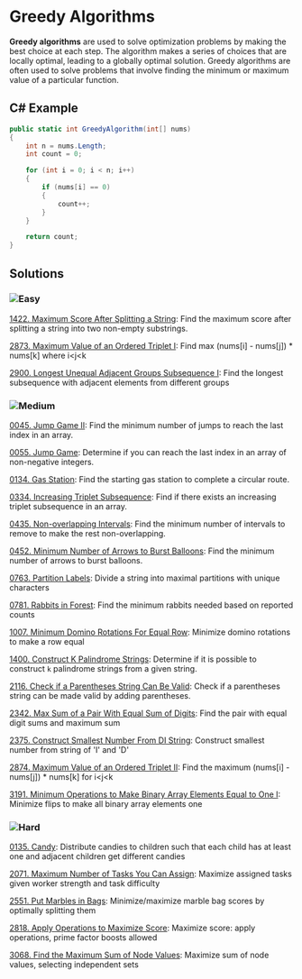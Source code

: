 # Greedy Algorithms

**Greedy algorithms** are used to solve optimization problems by making the best choice at each step. The algorithm makes a series of choices that are locally optimal, leading to a globally optimal solution. Greedy algorithms are often used to solve problems that involve finding the minimum or maximum value of a particular function.

## C# Example

```csharp
public static int GreedyAlgorithm(int[] nums)
{
    int n = nums.Length;
    int count = 0;

    for (int i = 0; i < n; i++)
    {
        if (nums[i] == 0)
        {
            count++;
        }
    }

    return count;
}
```
## Solutions

### ![Easy](https://img.shields.io/badge/Easy-46c6c2)

[1422. Maximum Score After Splitting a String](https://github.com/vahtyah/LeetCodeSolutions/tree/main/Greedy/1422.%20Maximum%20Score%20After%20Splitting%20a%20String): Find the maximum score after splitting a string into two non-empty substrings.

[2873. Maximum Value of an Ordered Triplet I](/Greedy%2F2873.%20Maximum%20Value%20of%20an%20Ordered%20Triplet%20I): Find max (nums[i] - nums[j]) * nums[k] where i<j<k

[2900. Longest Unequal Adjacent Groups Subsequence I](/Greedy%2F2900.%20Longest%20Unequal%20Adjacent%20Groups%20Subsequence%20I): Find the longest subsequence with adjacent elements from different groups

### ![Medium](https://img.shields.io/badge/Medium-fac31d)

[0045. Jump Game II](/Greedy%2F0045.%20Jump%20Game%20II): Find the minimum number of jumps to reach the last index in an array.

[0055. Jump Game](/Greedy%2F0055.%20Jump%20Game): Determine if you can reach the last index in an array of non-negative integers.

[0134. Gas Station](/Greedy%2F0134.%20Gas%20Station): Find the starting gas station to complete a circular route.

[0334. Increasing Triplet Subsequence](https://github.com/vahtyah/LeetCodeSolutions/tree/main/Greedy/334.%20Increasing%20Triplet%20Subsequence): Find if there exists an increasing triplet subsequence in an array.

[0435. Non-overlapping Intervals](https://github.com/vahtyah/LeetCodeSolutions/tree/main/Greedy/0435.%20Non-overlapping%20Intervals): Find the minimum number of intervals to remove to make the rest non-overlapping.

[0452. Minimum Number of Arrows to Burst Balloons](https://github.com/vahtyah/LeetCodeSolutions/tree/main/Greedy/0452.%20Minimum%20Number%20of%20Arrows%20to%20Burst%20Balloons): Find the minimum number of arrows to burst balloons.

[0763. Partition Labels](/Greedy%2F0763.%20Partition%20Labels): Divide a string into maximal partitions with unique characters

[0781. Rabbits in Forest](/Greedy%2F0781.%20Rabbits%20in%20Forest): Find the minimum rabbits needed based on reported counts

[1007. Minimum Domino Rotations For Equal Row](/Greedy%2F1007.%20Minimum%20Domino%20Rotations%20For%20Equal%20Row): Minimize domino rotations to make a row equal

[1400. Construct K Palindrome Strings](https://github.com/vahtyah/LeetCodeSolutions/tree/main/Greedy/1400.%20Construct%20K%20Palindrome%20Strings): Determine if it is possible to construct `k` palindrome strings from a given string.

[2116. Check if a Parentheses String Can Be Valid](https://github.com/vahtyah/LeetCodeSolutions/tree/main/Greedy/2116.%20Check%20if%20a%20Parentheses%20String%20Can%20Be%20Valid): Check if a parentheses string can be made valid by adding parentheses.

[2342. Max Sum of a Pair With Equal Sum of Digits](/Greedy%2F2342.%20Max%20Sum%20of%20a%20Pair%20With%20Equal%20Sum%20of%20Digits): Find the pair with equal digit sums and maximum sum

[2375. Construct Smallest Number From DI String](/Greedy%2F2375.%20Construct%20Smallest%20Number%20From%20DI%20String): Construct smallest number from string of 'I' and 'D'

[2874. Maximum Value of an Ordered Triplet II](/Greedy%2F2874.%20Maximum%20Value%20of%20an%20Ordered%20Triplet%20II): Find the maximum (nums[i] - nums[j]) * nums[k] for i<j<k

[3191. Minimum Operations to Make Binary Array Elements Equal to One I](/Greedy%2F3191.%20Minimum%20Operations%20to%20Make%20Binary%20Array%20Elements%20Equal%20to%20One%20I): Minimize flips to make all binary array elements one

### ![Hard](https://img.shields.io/badge/Hard-f8615c)

[0135. Candy](/Greedy%2F0135.%20Candy): Distribute candies to children such that each child has at least one and adjacent children get different candies

[2071. Maximum Number of Tasks You Can Assign](/Greedy%2F2071.%20Maximum%20Number%20of%20Tasks%20You%20Can%20Assign): Maximize assigned tasks given worker strength and task difficulty

[2551. Put Marbles in Bags](/Greedy%2F2551.%20Put%20Marbles%20in%20Bags): Minimize/maximize marble bag scores by optimally splitting them

[2818. Apply Operations to Maximize Score](/Greedy%2F2818.%20Apply%20Operations%20to%20Maximize%20Score): Maximize score: apply operations, prime factor boosts allowed

[3068. Find the Maximum Sum of Node Values](/Greedy%2F3068.%20Find%20the%20Maximum%20Sum%20of%20Node%20Values): Maximize sum of node values, selecting independent sets
